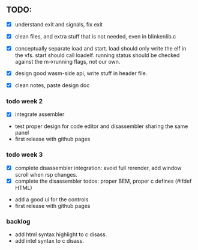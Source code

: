 ## TODO:

-[x] understand exit and signals, fix exit

-[x] clean files, and extra stuff that is not needed, even in blinkenlib.c

-[x] conceptually separate load and start.
  load should only write the elf in the vfs.
  start should call loadelf.
  running status should be checked against
  the m->running flags, not our own.

- [x] design good wasm-side api, write stuff in header file.

-[x] clean notes, paste design doc

### todo week 2

- [x] integrate assembler
- test proper design for code editor and disassembler sharing the same panel
- first release with github pages

### todo week 3

-[x] complete disassembler integration: avoid full rerender, add window scroll
  when rsp changes.
-[x] complete the disassembler todos: proper BEM, proper c defines (#ifdef HTML)
- add a good ui for the controls
- first release with github pages


### backlog
- add html syntax highlight to c disass.
- add intel syntax to c disass.




